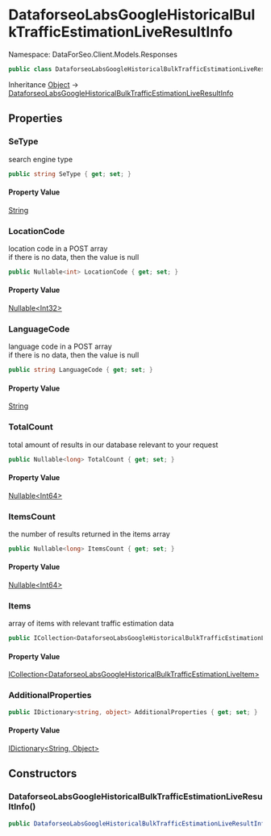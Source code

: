 # DataforseoLabsGoogleHistoricalBulkTrafficEstimationLiveResultInfo

Namespace: DataForSeo.Client.Models.Responses

```csharp
public class DataforseoLabsGoogleHistoricalBulkTrafficEstimationLiveResultInfo
```

Inheritance [Object](https://docs.microsoft.com/en-us/dotnet/api/system.object) → [DataforseoLabsGoogleHistoricalBulkTrafficEstimationLiveResultInfo](./dataforseo.client.models.responses.dataforseolabsgooglehistoricalbulktrafficestimationliveresultinfo.md)

## Properties

### **SeType**

search engine type

```csharp
public string SeType { get; set; }
```

#### Property Value

[String](https://docs.microsoft.com/en-us/dotnet/api/system.string)<br>

### **LocationCode**

location code in a POST array
 <br>if there is no data, then the value is null

```csharp
public Nullable<int> LocationCode { get; set; }
```

#### Property Value

[Nullable&lt;Int32&gt;](https://docs.microsoft.com/en-us/dotnet/api/system.nullable-1)<br>

### **LanguageCode**

language code in a POST array
 <br>if there is no data, then the value is null

```csharp
public string LanguageCode { get; set; }
```

#### Property Value

[String](https://docs.microsoft.com/en-us/dotnet/api/system.string)<br>

### **TotalCount**

total amount of results in our database relevant to your request

```csharp
public Nullable<long> TotalCount { get; set; }
```

#### Property Value

[Nullable&lt;Int64&gt;](https://docs.microsoft.com/en-us/dotnet/api/system.nullable-1)<br>

### **ItemsCount**

the number of results returned in the items array

```csharp
public Nullable<long> ItemsCount { get; set; }
```

#### Property Value

[Nullable&lt;Int64&gt;](https://docs.microsoft.com/en-us/dotnet/api/system.nullable-1)<br>

### **Items**

array of items with relevant traffic estimation data

```csharp
public ICollection<DataforseoLabsGoogleHistoricalBulkTrafficEstimationLiveItem> Items { get; set; }
```

#### Property Value

[ICollection&lt;DataforseoLabsGoogleHistoricalBulkTrafficEstimationLiveItem&gt;](https://docs.microsoft.com/en-us/dotnet/api/system.collections.generic.icollection-1)<br>

### **AdditionalProperties**

```csharp
public IDictionary<string, object> AdditionalProperties { get; set; }
```

#### Property Value

[IDictionary&lt;String, Object&gt;](https://docs.microsoft.com/en-us/dotnet/api/system.collections.generic.idictionary-2)<br>

## Constructors

### **DataforseoLabsGoogleHistoricalBulkTrafficEstimationLiveResultInfo()**

```csharp
public DataforseoLabsGoogleHistoricalBulkTrafficEstimationLiveResultInfo()
```
